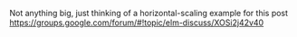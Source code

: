 Not anything big, just thinking of a horizontal-scaling example for this post https://groups.google.com/forum/#!topic/elm-discuss/XOSi2j42v40
